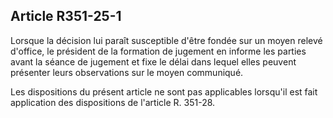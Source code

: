 ## Article R351-25-1

Lorsque la décision lui paraît susceptible d'être fondée sur un moyen relevé d'office, le président de la
formation de jugement en informe les parties avant la séance de jugement et fixe le délai dans lequel elles
peuvent présenter leurs observations sur le moyen communiqué.

Les dispositions du présent article ne sont pas applicables lorsqu'il est fait application des dispositions de
l'article R. 351-28.

